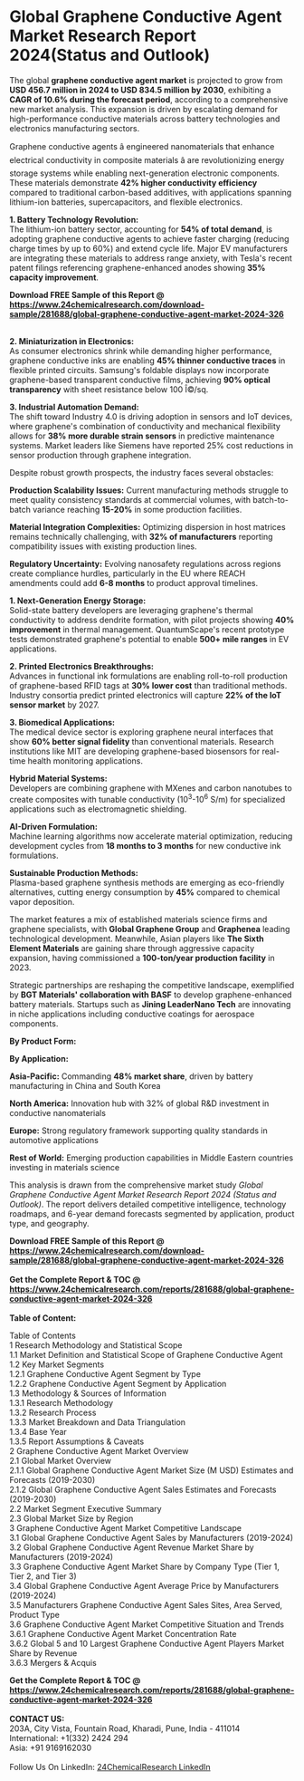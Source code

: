 <h1>Global Graphene Conductive Agent Market Research Report 2024(Status and Outlook)</h1><p>The global <strong>graphene conductive agent market</strong> is projected to grow from <strong>USD 456.7 million in 2024 to USD 834.5 million by 2030</strong>, exhibiting a <strong>CAGR of 10.6% during the forecast period</strong>, according to a comprehensive new market analysis. This expansion is driven by escalating demand for high-performance conductive materials across battery technologies and electronics manufacturing sectors.</p><p>Graphene conductive agents â engineered nanomaterials that enhance electrical conductivity in composite materials â are revolutionizing energy storage systems while enabling next-generation electronic components. These materials demonstrate <strong>42% higher conductivity efficiency</strong> compared to traditional carbon-based additives, with applications spanning lithium-ion batteries, supercapacitors, and flexible electronics.</p><p><strong>1. Battery Technology Revolution:</strong><br>
The lithium-ion battery sector, accounting for <strong>54% of total demand</strong>, is adopting graphene conductive agents to achieve faster charging (reducing charge times by up to 60%) and extend cycle life. Major EV manufacturers are integrating these materials to address range anxiety, with Tesla's recent patent filings referencing graphene-enhanced anodes showing <strong>35% capacity improvement</strong>.</p><div><b>Download FREE Sample of this Report @ 
            <a href="https://www.24chemicalresearch.com/download-sample/281688/global-graphene-conductive-agent-market-2024-326">
            https://www.24chemicalresearch.com/download-sample/281688/global-graphene-conductive-agent-market-2024-326</a></b></div><br><p><strong>2. Miniaturization in Electronics:</strong><br>
As consumer electronics shrink while demanding higher performance, graphene conductive inks are enabling <strong>45% thinner conductive traces</strong> in flexible printed circuits. Samsung's foldable displays now incorporate graphene-based transparent conductive films, achieving <strong>90% optical transparency</strong> with sheet resistance below 100 Î©/sq.</p><p><strong>3. Industrial Automation Demand:</strong><br>
The shift toward Industry 4.0 is driving adoption in sensors and IoT devices, where graphene's combination of conductivity and mechanical flexibility allows for <strong>38% more durable strain sensors</strong> in predictive maintenance systems. Market leaders like Siemens have reported 25% cost reductions in sensor production through graphene integration.</p><p>Despite robust growth prospects, the industry faces several obstacles:</p><p><strong>Production Scalability Issues:</strong> Current manufacturing methods struggle to meet quality consistency standards at commercial volumes, with batch-to-batch variance reaching <strong>15-20%</strong> in some production facilities.</p><p><strong>Material Integration Complexities:</strong> Optimizing dispersion in host matrices remains technically challenging, with <strong>32% of manufacturers</strong> reporting compatibility issues with existing production lines.</p><p><strong>Regulatory Uncertainty:</strong> Evolving nanosafety regulations across regions create compliance hurdles, particularly in the EU where REACH amendments could add <strong>6-8 months</strong> to product approval timelines.</p><p><strong>1. Next-Generation Energy Storage:</strong><br>
Solid-state battery developers are leveraging graphene's thermal conductivity to address dendrite formation, with pilot projects showing <strong>40% improvement</strong> in thermal management. QuantumScape's recent prototype tests demonstrated graphene's potential to enable <strong>500+ mile ranges</strong> in EV applications.</p><p><strong>2. Printed Electronics Breakthroughs:</strong><br>
Advances in functional ink formulations are enabling roll-to-roll production of graphene-based RFID tags at <strong>30% lower cost</strong> than traditional methods. Industry consortia predict printed electronics will capture <strong>22% of the IoT sensor market</strong> by 2027.</p><p><strong>3. Biomedical Applications:</strong><br>
The medical device sector is exploring graphene neural interfaces that show <strong>60% better signal fidelity</strong> than conventional materials. Research institutions like MIT are developing graphene-based biosensors for real-time health monitoring applications.</p><p><strong>Hybrid Material Systems:</strong><br>
	Developers are combining graphene with MXenes and carbon nanotubes to create composites with tunable conductivity (10<sup>3</sup>-10<sup>6</sup> S/m) for specialized applications such as electromagnetic shielding.</p><p><strong>AI-Driven Formulation:</strong><br>
	Machine learning algorithms now accelerate material optimization, reducing development cycles from <strong>18 months to 3 months</strong> for new conductive ink formulations.</p><p><strong>Sustainable Production Methods:</strong><br>
	Plasma-based graphene synthesis methods are emerging as eco-friendly alternatives, cutting energy consumption by <strong>45%</strong> compared to chemical vapor deposition.</p><p>The market features a mix of established materials science firms and graphene specialists, with <strong>Global Graphene Group</strong> and <strong>Graphenea</strong> leading technological development. Meanwhile, Asian players like <strong>The Sixth Element Materials</strong> are gaining share through aggressive capacity expansion, having commissioned a <strong>100-ton/year production facility</strong> in 2023.</p><p>Strategic partnerships are reshaping the competitive landscape, exemplified by <strong>BGT Materials' collaboration with BASF</strong> to develop graphene-enhanced battery materials. Startups such as <strong>Jining LeaderNano Tech</strong> are innovating in niche applications including conductive coatings for aerospace components.</p><p><strong>By Product Form:</strong></p><p><strong>By Application:</strong></p><p><strong>Asia-Pacific:</strong> Commanding <strong>48% market share</strong>, driven by battery manufacturing in China and South Korea</p><p><strong>North America:</strong> Innovation hub with 32% of global R&amp;D investment in conductive nanomaterials</p><p><strong>Europe:</strong> Strong regulatory framework supporting quality standards in automotive applications</p><p><strong>Rest of World:</strong> Emerging production capabilities in Middle Eastern countries investing in materials science</p><p>This analysis is drawn from the comprehensive market study <em>Global Graphene Conductive Agent Market Research Report 2024 (Status and Outlook)</em>. The report delivers detailed competitive intelligence, technology roadmaps, and 6-year demand forecasts segmented by application, product type, and geography.</p><div><b>Download FREE Sample of this Report @ 
            <a href="https://www.24chemicalresearch.com/download-sample/281688/global-graphene-conductive-agent-market-2024-326">
            https://www.24chemicalresearch.com/download-sample/281688/global-graphene-conductive-agent-market-2024-326</a></b></div><br><div><b>Get the Complete Report & TOC @ 
            <a href="https://www.24chemicalresearch.com/reports/281688/global-graphene-conductive-agent-market-2024-326">
            https://www.24chemicalresearch.com/reports/281688/global-graphene-conductive-agent-market-2024-326</a></b></div><br>
            <b>Table of Content:</b><p>Table of Contents<br />
 1 Research Methodology and Statistical Scope<br />
 1.1 Market Definition and Statistical Scope of Graphene Conductive Agent<br />
 1.2 Key Market Segments<br />
 1.2.1 Graphene Conductive Agent Segment by Type<br />
 1.2.2 Graphene Conductive Agent Segment by Application<br />
 1.3 Methodology & Sources of Information<br />
 1.3.1 Research Methodology<br />
 1.3.2 Research Process<br />
 1.3.3 Market Breakdown and Data Triangulation<br />
 1.3.4 Base Year<br />
 1.3.5 Report Assumptions & Caveats<br />
 2 Graphene Conductive Agent Market Overview<br />
 2.1 Global Market Overview<br />
 2.1.1 Global Graphene Conductive Agent Market Size (M USD) Estimates and Forecasts (2019-2030)<br />
 2.1.2 Global Graphene Conductive Agent Sales Estimates and Forecasts (2019-2030)<br />
 2.2 Market Segment Executive Summary<br />
 2.3 Global Market Size by Region<br />
 3 Graphene Conductive Agent Market Competitive Landscape<br />
 3.1 Global Graphene Conductive Agent Sales by Manufacturers (2019-2024)<br />
 3.2 Global Graphene Conductive Agent Revenue Market Share by Manufacturers (2019-2024)<br />
 3.3 Graphene Conductive Agent Market Share by Company Type (Tier 1, Tier 2, and Tier 3)<br />
 3.4 Global Graphene Conductive Agent Average Price by Manufacturers (2019-2024)<br />
 3.5 Manufacturers Graphene Conductive Agent Sales Sites, Area Served, Product Type<br />
 3.6 Graphene Conductive Agent Market Competitive Situation and Trends<br />
 3.6.1 Graphene Conductive Agent Market Concentration Rate<br />
 3.6.2 Global 5 and 10 Largest Graphene Conductive Agent Players Market Share by Revenue<br />
 3.6.3 Mergers & Acquis</p><div><b>Get the Complete Report & TOC @ 
            <a href="https://www.24chemicalresearch.com/reports/281688/global-graphene-conductive-agent-market-2024-326">
            https://www.24chemicalresearch.com/reports/281688/global-graphene-conductive-agent-market-2024-326</a></b></div><br><b>CONTACT US:</b><br>
            203A, City Vista, Fountain Road, Kharadi, Pune, India - 411014<br>
            International: +1(332) 2424 294<br>
            Asia: +91 9169162030 <br><br>
            Follow Us On LinkedIn: <a href="https://www.linkedin.com/company/24chemicalresearch/">24ChemicalResearch LinkedIn</a>